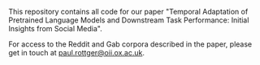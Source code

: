 This repository contains all code for our paper "Temporal Adaptation of Pretrained Language Models and Downstream Task Performance: Initial Insights from Social Media".

For access to the Reddit and Gab corpora described in the paper, please get in touch at paul.rottger@oii.ox.ac.uk.
